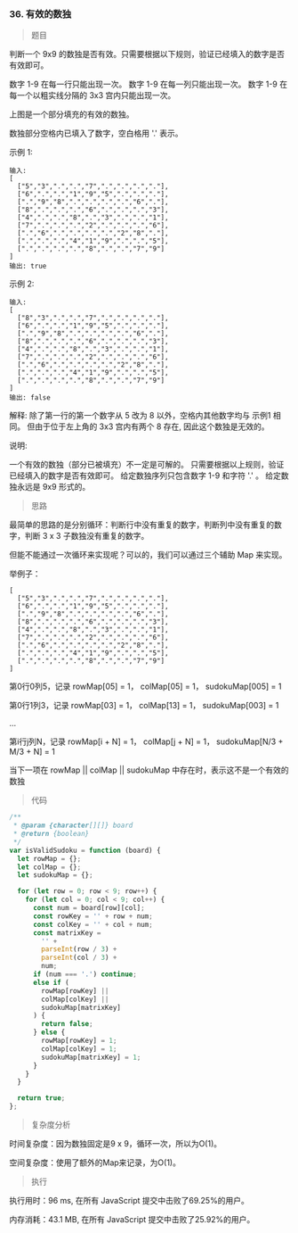 ### 36. 有效的数独

> 题目

判断一个 9x9 的数独是否有效。只需要根据以下规则，验证已经填入的数字是否有效即可。

数字 1-9 在每一行只能出现一次。
数字 1-9 在每一列只能出现一次。
数字 1-9 在每一个以粗实线分隔的 3x3 宫内只能出现一次。

上图是一个部分填充的有效的数独。

数独部分空格内已填入了数字，空白格用 '.' 表示。

示例 1:
```
输入:
[
  ["5","3",".",".","7",".",".",".","."],
  ["6",".",".","1","9","5",".",".","."],
  [".","9","8",".",".",".",".","6","."],
  ["8",".",".",".","6",".",".",".","3"],
  ["4",".",".","8",".","3",".",".","1"],
  ["7",".",".",".","2",".",".",".","6"],
  [".","6",".",".",".",".","2","8","."],
  [".",".",".","4","1","9",".",".","5"],
  [".",".",".",".","8",".",".","7","9"]
]
输出: true
```

示例 2:
```
输入:
[
  ["8","3",".",".","7",".",".",".","."],
  ["6",".",".","1","9","5",".",".","."],
  [".","9","8",".",".",".",".","6","."],
  ["8",".",".",".","6",".",".",".","3"],
  ["4",".",".","8",".","3",".",".","1"],
  ["7",".",".",".","2",".",".",".","6"],
  [".","6",".",".",".",".","2","8","."],
  [".",".",".","4","1","9",".",".","5"],
  [".",".",".",".","8",".",".","7","9"]
]
输出: false
```
解释: 除了第一行的第一个数字从 5 改为 8 以外，空格内其他数字均与 示例1 相同。
     但由于位于左上角的 3x3 宫内有两个 8 存在, 因此这个数独是无效的。

说明:

一个有效的数独（部分已被填充）不一定是可解的。
只需要根据以上规则，验证已经填入的数字是否有效即可。
给定数独序列只包含数字 1-9 和字符 '.' 。
给定数独永远是 9x9 形式的。

> 思路

最简单的思路的是分别循环：判断行中没有重复的数字，判断列中没有重复的数字，判断 3 x 3 子数独没有重复的数字。

但能不能通过一次循环来实现呢？可以的，我们可以通过三个辅助 Map 来实现。

举例子：
```
[
  ["5","3",".",".","7",".",".",".","."],
  ["6",".",".","1","9","5",".",".","."],
  [".","9","8",".",".",".",".","6","."],
  ["8",".",".",".","6",".",".",".","3"],
  ["4",".",".","8",".","3",".",".","1"],
  ["7",".",".",".","2",".",".",".","6"],
  [".","6",".",".",".",".","2","8","."],
  [".",".",".","4","1","9",".",".","5"],
  [".",".",".",".","8",".",".","7","9"]
]
```

第0行0列5，记录 rowMap[05] = 1， colMap[05] = 1， sudokuMap[005] = 1

第0行1列3，记录 rowMap[03] = 1， colMap[13] = 1， sudokuMap[003] = 1

...

第i行j列N，记录 rowMap[i + N] = 1， colMap[j + N] = 1， sudokuMap[N/3 + M/3 + N] = 1

当下一项在 rowMap || colMap || sudokuMap 中存在时，表示这不是一个有效的数独

> 代码

```js
/**
 * @param {character[][]} board
 * @return {boolean}
 */
var isValidSudoku = function (board) {
  let rowMap = {};
  let colMap = {};
  let sudokuMap = {};

  for (let row = 0; row < 9; row++) {
    for (let col = 0; col < 9; col++) {
      const num = board[row][col];
      const rowKey = '' + row + num;
      const colKey = '' + col + num;
      const matrixKey =
        '' +
        parseInt(row / 3) +
        parseInt(col / 3) +
        num;
      if (num === '.') continue;
      else if (
        rowMap[rowKey] ||
        colMap[colKey] ||
        sudokuMap[matrixKey]
      ) {
        return false;
      } else {
        rowMap[rowKey] = 1;
        colMap[colKey] = 1;
        sudokuMap[matrixKey] = 1;
      }
    }
  }

  return true;
};
```

> 复杂度分析

时间复杂度：因为数独固定是9 x 9，循环一次，所以为O(1)。

空间复杂度：使用了额外的Map来记录，为O(1)。

> 执行

执行用时：96 ms, 在所有 JavaScript 提交中击败了69.25%的用户。

内存消耗：43.1 MB, 在所有 JavaScript 提交中击败了25.92%的用户。


